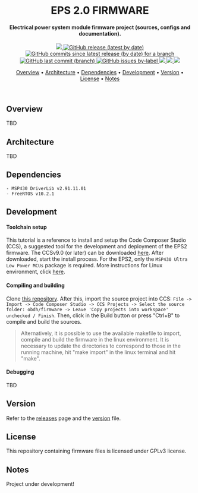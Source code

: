 <h1 align="center">
	<br>
	EPS 2.0 FIRMWARE
	<br>
</h1>

<h4 align="center">Electrical power system module firmware project (sources, configs and documentation).</h4>

<p align="center">
    <a href="https://github.com/spacelab-ufsc/spacelab#versioning">
        <img src="https://img.shields.io/badge/status-in%20development-red?style=for-the-badge">
    </a>
    <a href="https://github.com/spacelab-ufsc/eps2/releases">
        <img alt="GitHub release (latest by date)" src="https://img.shields.io/github/v/release/spacelab-ufsc/eps2?style=for-the-badge">
    </a>
    <a href="https://github.com/spacelab-ufsc/eps2/blob/dev_firmware/firmware/version.h">
        <img alt="GitHub commits since latest release (by date) for a branch" src="https://img.shields.io/github/commits-since/spacelab-ufsc/eps2/latest/dev_firmware?style=for-the-badge">
    </a>
    <a href="https://github.com/spacelab-ufsc/eps2/commits/master">
        <img alt="GitHub last commit (branch)" src="https://img.shields.io/github/last-commit/spacelab-ufsc/eps2/dev_firmware?style=for-the-badge">
    </a>
    <a href="">
    	<img alt="GitHub issues by-label" src="https://img.shields.io/github/issues/spacelab-ufsc/eps2/firmware?style=for-the-badge">
	</a>
    <a href="https://github.com/spacelab-ufsc/eps2/blob/master/firmware/main.c">
        <img src="https://img.shields.io/badge/language-C-green?style=for-the-badge">
    </a>
    <a href="">
        <img src="https://img.shields.io/badge/IDE%20tool-CCS%20v9.0-yellow?style=for-the-badge">
    </a>
    <a href="#license">
        <img src="https://img.shields.io/badge/license-GPL3-yellow?style=for-the-badge">
    </a>
</p>

<p align="center">
  	<a href="#overview">Overview</a> •
  	<a href="#architecture">Architecture</a> •
  	<a href="#dependencies">Dependencies</a> •
  	<a href="#development">Development</a> •
  	<a href="#version">Version</a> •
  	<a href="#license">License</a> •
  	<a href="#notes">Notes</a>
</p>

<br>

## Overview

TBD

## Architecture

TBD 

## Dependencies
	- MSP430 DriverLib v2.91.11.01
	- FreeRTOS v10.2.1

## Development

#### Toolchain setup

This tutorial is a reference to install and setup the Code Composer Studio (CCS), a suggested tool for the development and deployment of the EPS2 firmware. The CCSv9.0 (or later) can be downloaded [here](http://software-dl.ti.com/ccs/esd/documents/ccs_downloads.html). After downloaded, start the install process. For the EPS2, only the `MSP430 Ultra Low Power MCUs` package is required. More instructions for Linux environment, click [here](https://software-dl.ti.com/ccs/esd/documents/ccs_linux_host_support.html). 

#### Compiling and building
	
Clone [this repository](https://github.com/spacelab-ufsc/eps2.git). After this, import the source project into CCS:
`File -> Import -> Code Composer Studio -> CCS Projects -> Select the source folder: obdh/firmware -> Leave 'Copy projects into workspace' unchecked / Finish`. Then, click in the Build button or press "Ctrl+B" to compile and build the sources. 

> Alternatively, it is possible to use the available makefile to import, compile and build the firmware in the linux environment. It is necessary to update the directories to correspond to those in the running machine, hit "make import" in the linux terminal and hit "make".  

#### Debugging

TBD  

## Version

Refer to the [releases](https://github.com/spacelab-ufsc/eps2/releases) page and the [version](https://github.com/spacelab-ufsc/eps2/blob/master/firmware/version.h) file.

## License

This repository containing firmware files is licensed under GPLv3 license.

## Notes

Project under development!
